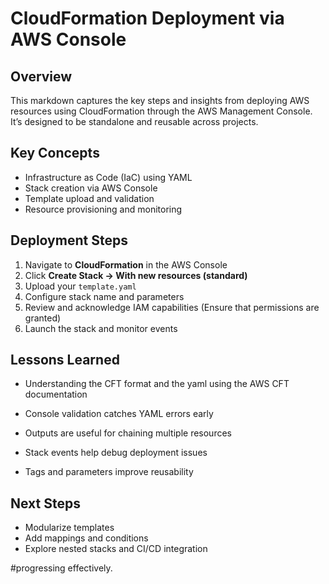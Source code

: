 # CloudFormation Deployment via AWS Console

## Overview
This markdown captures the key steps and insights from deploying AWS resources using CloudFormation through the AWS Management Console. It’s designed to be standalone and reusable across projects.

## Key Concepts
- Infrastructure as Code (IaC) using YAML
- Stack creation via AWS Console
- Template upload and validation
- Resource provisioning and monitoring

## Deployment Steps
1. Navigate to **CloudFormation** in the AWS Console
2. Click **Create Stack → With new resources (standard)**
3. Upload your `template.yaml`
4. Configure stack name and parameters
5. Review and acknowledge IAM capabilities (Ensure that permissions are granted)
6. Launch the stack and monitor events

## Lessons Learned
- Understanding the CFT format and the yaml using the AWS CFT documentation 
- Console validation catches YAML errors early
- Outputs are useful for chaining multiple resources
- Stack events help debug deployment issues

- Tags and parameters improve reusability

## Next Steps
- Modularize templates
- Add mappings and conditions
- Explore nested stacks and CI/CD integration

#progressing effectively.


















